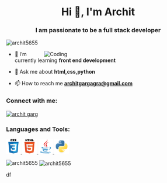 <h1 align="center">Hi 👋, I'm Archit</h1>
<h3 align="center">I am  passionate to be a full stack developer</h3>

<p align="left"> <img src="https://komarev.com/ghpvc/?username=archit5655&label=Profile%20views&color=0e75b6&style=flat" alt="archit5655" /> </p>

<!-- <p align="left"> <a href="https://github.com/ryo-ma/github-profile-trophy"><img src="https://github-profile-trophy.vercel.app/?username=archit5655" alt="archit5655" /></a> </p> -->
<img align="right" alt="Coding" width="400" src="https://media3.giphy.com/media/RbDKaczqWovIugyJmW/giphy.gif?cid=790b7611e8cbf71886a49ac07ab239af5662edea2138d8a4&rid=giphy.gif&ct=g">

- 🌱 I’m currently learning **front end development**

- 💬 Ask me about **html,css,python**

- 📫 How to reach me **architgargagra@gmail.com**

<h3 align="left">Connect with me:</h3>
<p align="left">
<a href="https://linkedin.com/in/architgarg08" target="blank"><img align="center" src="https://raw.githubusercontent.com/rahuldkjain/github-profile-readme-generator/master/src/images/icons/Social/linked-in-alt.svg" alt="archit garg" height="30" width="40" /></a>
</p>

<h3 align="left">Languages and Tools:</h3>
<p align="left"> <a href="https://www.w3schools.com/css/" target="_blank" rel="noreferrer"> <img src="https://raw.githubusercontent.com/devicons/devicon/master/icons/css3/css3-original-wordmark.svg" alt="css3" width="40" height="40"/> </a> <a href="https://www.w3.org/html/" target="_blank" rel="noreferrer"> <img src="https://raw.githubusercontent.com/devicons/devicon/master/icons/html5/html5-original-wordmark.svg" alt="html5" width="40" height="40"/> </a> <a href="https://www.java.com" target="_blank" rel="noreferrer"> <img src="https://raw.githubusercontent.com/devicons/devicon/master/icons/java/java-original.svg" alt="java" width="40" height="40"/> </a> <a href="https://www.python.org" target="_blank" rel="noreferrer"> <img src="https://raw.githubusercontent.com/devicons/devicon/master/icons/python/python-original.svg" alt="python" width="40" height="40"/> </a> </p>

<p><img align="left" src="https://github-readme-stats.vercel.app/api/top-langs?username=archit5655&show_icons=true&locale=en&layout=compact" alt="archit5655" /></p>

<p>&nbsp;<img align="center" src="https://github-readme-stats.vercel.app/api?username=archit5655&show_icons=true&locale=en" alt="archit5655" /></p>
df
